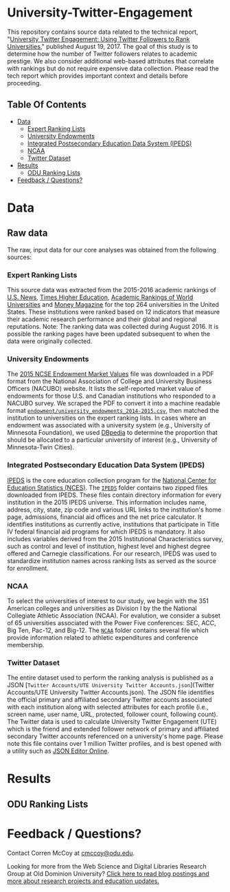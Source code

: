 # University-Twitter-Engagement

This repository contains source data related to the technical report, "[University Twitter Engagement: Using Twitter Followers to Rank Universities](https://arxiv.org)," published August 19, 2017. The goal of this study is to determine how the number of Twitter followers relates to academic prestige. We also consider additional web-based attributes that correlate with rankings but do not require expensive data collection. Please read the tech report which provides important context and details before proceeding.

## Table Of Contents

- [Data](#data)
    - [Expert Ranking Lists](#expert-ranking-lists)
    - [University Endowments](#university-endowments)
    - [Integrated Postsecondary Education Data System (IPEDS)](#integrated-postsecondary-education-data-system-(ipeds))
    - [NCAA](#ncaa)
	- [Twitter Dataset](#twitter-dataset)
- [Results](#results)
	- [ODU Ranking Lists](#odu-ranking-lists)	
- [Feedback / Questions?](#feedback--questions)

# Data

## Raw data

The raw, input data for our core analyses was obtained from the following sources:

### Expert Ranking Lists

This source data was extracted from the 2015-2016 academic rankings of <a href="http://www.usnews.com/education/best-global-universities/rankings" target="_blank">U.S. News</a>, <a href="https://www.timeshighereducation.com/world-university-rankings" target="_blank">Times Higher Education</a>, <a href="http://www.shanghairanking.com/ARWU2016.html" target="_blank">Academic Rankings of World Universities</a> and <a href="http://new.time.com/money/best-colleges/rankings/best-colleges/" target="_blank">Money Magazine</a> for the top 264 universities in the United States. These institutions were ranked based on 12 indicators that measure their academic research performance and their global and regional reputations. Note: The ranking data was collected during August 2016. It is possible the ranking pages have been updated subsequent to when the data were originally collected.

### University Endowments

The <a href="http://www.nacubo.org/Documents/EndowmentFiles/2015_NCSE_Endowment_Market_Values.pdf" target="_blank">2015 NCSE Endowment Market Values</a> file was downloaded in a PDF format from the National Association of College and University Business Officers (NACUBO) website. It lists the self-reported market value of endowments for those U.S. and Canadian institutions who responded to a NACUBO survey. We scraped the PDF to convert it into a machine readable format [`endowment/university_endowments_2014-2015.csv`](Endowment/University_Endowments_2014-2015.csv), then matched the institution to universities on the expert ranking lists. In cases where an endowment was associated with a university system (e.g., University of Minnesota Foundation), we used <a href="http://wiki.dbpedia.org/DBpedia" target="_blank">DBpedia</a> to determine the proportion that should be allocated to a particular university of interest (e.g., University of Minnesota-Twin Cities).

### Integrated Postsecondary Education Data System (IPEDS)

<a href="https://nces.ed.gov/ipeds/" target="_blank">IPEDS</a> is the core education collection program for the <a href="https://nces.ed.gov/">National Center for Education Statistics (NCES)</a>. The [`IPEDS`](IPEDS) folder contains two zipped files downloaded from IPEDS. These files contain directory information for every institution in the 2015 IPEDS universe. This information includes name, address, city, state, zip code and various URL links to the institution's home page, admissions, financial aid offices and  the net price calculator.  It identifies institutions as currently active, institutions that participate in Title IV federal financial aid programs for which IPEDS is mandatory. It also includes variables derived from the 2015 Institutional Characteristics survey, such as control and level of institution, highest level and highest degree offered and Carnegie classifications. For our research, IPEDS was used to standardize institution names across ranking lists as served as the source for enrollment.

### NCAA

To select the universities of interest to our study, we begin with the 351 American colleges and universities as Division I by the the National Collegiate Athletic Association (NCAA). For evalution, we consider a subset of 65 universities associated with the Power Five conferences: SEC, ACC, Big Ten, Pac-12, and Big-12. The [`NCAA`](NCAA) folder contains several file which provide information related to athletic expenditures and conference membership.


### Twitter Dataset

The entire dataset used to perform the ranking analysis is published as a JSON [`Twitter Accounts/UTE University Twitter Accounts.json`](Twitter Accounts/UTE University Twitter Accounts.json). The JSON file identifies the official primary and affiliated secondary Twitter accounts associated with each institution along with selected attributes for each profile (i.e., screen name, user name, URL, protected, follower count, following count). The Twitter data is used to calculate University Twitter Engagement (UTE) which is the friend and extended follower network of primary and affiliated secondary Twitter accounts referenced on a university's home page. Please note this file contains over 1 million Twitter profiles, and is best opened with a utility such as <a href="http://jsoneditoronline.org/" target="_blank">JSON Editor Online</a>. 

# Results

## ODU Ranking Lists


# Feedback / Questions?

Contact Corren McCoy at [cmccoy@odu.edu](mailto:cmccoy@odu.edu).

Looking for more from the Web Science and Digital Libraries Research Group at Old Dominion University? [Click here to read blog postings and more about research projects and education updates.](http://ws-dl.blogspot.com/)